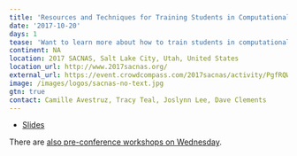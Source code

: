 ```yaml
---
title: 'Resources and Techniques for Training Students in Computational Skills'
date: '2017-10-20'
days: 1
tease: 'Want to learn more about how to train students in computational methods?'
continent: NA
location: 2017 SACNAS, Salt Lake City, Utah, United States 
location_url: http://www.2017sacnas.org/
external_url: https://event.crowdcompass.com/2017sacnas/activity/PgfRQW3Nrl
image: /images/logos/sacnas-no-text.jpg
gtn: true
contact: Camille Avestruz, Tracy Teal, Joslynn Lee, Dave Clements
---
```


* [Slides](https://drive.google.com/file/d/0BxfIxI6kQS-oSzZ1MlI2UUJkN0U/view?usp=sharing)

There are [also pre-conference workshops on Wednesday](/src/events/2017-sacnas/index.md).

